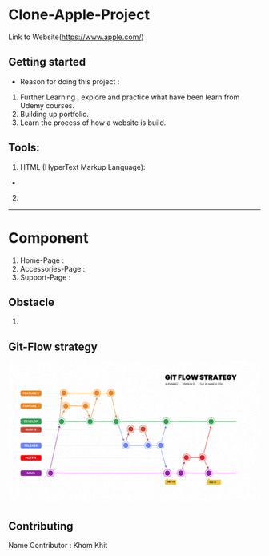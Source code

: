 # Clone-Apple-Project

Link to Website(https://www.apple.com/)

## Getting started

* Reason for doing this project :
1. Further Learning , explore and practice what have been learn from Udemy courses.
2. Building up portfolio.
3. Learn the process of how a website is build.

## Tools:

1. HTML (HyperText Markup Language):
- 
2. 
***

# Component

1. Home-Page :
2. Accessories-Page :
3. Support-Page :



## Obstacle

1. 


## Git-Flow strategy
![Alt text](image.png)

## Contributing

Name Contributor : Khom Khit

